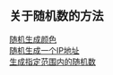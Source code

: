 ## 关于随机数的方法

[随机生成颜色](randomColor.js)  
[随机生成一个IP地址](randomIP.js)  
[生成指定范围内的随机数](randomNumber.js)  